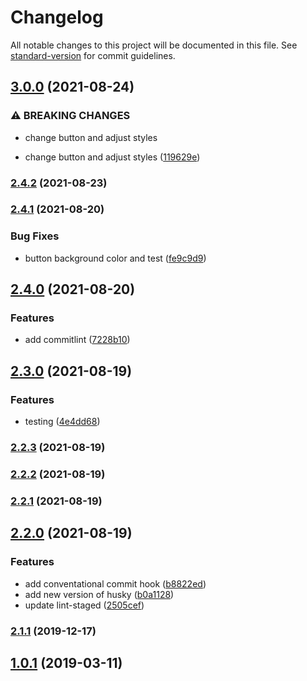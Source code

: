 # Changelog

All notable changes to this project will be documented in this file. See [standard-version](https://github.com/conventional-changelog/standard-version) for commit guidelines.

## [3.0.0](https://github.com/fitfab/fitfab-ui/compare/v2.4.2...v3.0.0) (2021-08-24)


### ⚠ BREAKING CHANGES

* change button and adjust styles

* change button and adjust styles ([119629e](https://github.com/fitfab/fitfab-ui/commit/119629e9066e5b414b94d33a006a4aeddacb9893))

### [2.4.2](https://github.com/fitfab/fitfab-ui/compare/v2.4.1...v2.4.2) (2021-08-23)

### [2.4.1](https://github.com/fitfab/fitfab-ui/compare/v2.4.0...v2.4.1) (2021-08-20)


### Bug Fixes

* button background color and test ([fe9c9d9](https://github.com/fitfab/fitfab-ui/commit/fe9c9d98ed096a8a36bbb6d81489d22b40e0dcdf))

## [2.4.0](https://github.com/fitfab/fitfab-ui/compare/v2.3.0...v2.4.0) (2021-08-20)


### Features

* add commitlint ([7228b10](https://github.com/fitfab/fitfab-ui/commit/7228b10b3a0da8dfd2a83b0f35460d12f887ac07))

## [2.3.0](https://github.com/fitfab/fitfab-ui/compare/v2.2.3...v2.3.0) (2021-08-19)


### Features

* testing ([4e4dd68](https://github.com/fitfab/fitfab-ui/commit/4e4dd68b4dad08a694fccb1f260f00e184b01609))

### [2.2.3](https://github.com/fitfab/fitfab-ui/compare/v2.2.2...v2.2.3) (2021-08-19)

### [2.2.2](https://github.com/fitfab/fitfab-ui/compare/v2.2.1...v2.2.2) (2021-08-19)

### [2.2.1](https://github.com/fitfab/fitfab-ui/compare/v2.2.0...v2.2.1) (2021-08-19)

## [2.2.0](https://github.com/fitfab/fitfab-ui/compare/v2.1.1...v2.2.0) (2021-08-19)


### Features

* add conventational commit hook ([b8822ed](https://github.com/fitfab/fitfab-ui/commit/b8822ed6d1e77e2b5a84b6cbb2ddaf026819d6c3))
* add new version of husky ([b0a1128](https://github.com/fitfab/fitfab-ui/commit/b0a112830f3aa5451b16d608225477ee256aac0a))
* update lint-staged ([2505cef](https://github.com/fitfab/fitfab-ui/commit/2505cef232cf84402bca79ce20674700a5d6cf1b))

### [2.1.1](https://github.com/fitfab/fitfab-ui/compare/v2.1.0...v2.1.1) (2019-12-17)



## [1.0.1](https://github.com/fitfab/fitfab-ui/compare/v1.0.0...v1.0.1) (2019-03-11)
